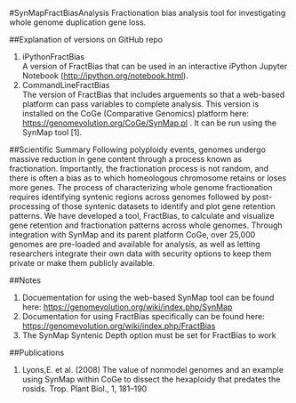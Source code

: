 #SynMapFractBiasAnalysis
Fractionation bias analysis tool for investigating whole genome duplication gene loss. 

##Explanation of versions on GitHub repo
1. iPythonFractBias  
  A version of FractBias that can be used in an interactive iPython Jupyter Notebook (http://ipython.org/notebook.html).
2. CommandLineFractBias  
  The version of FractBias that includes arguements so that a web-based platform can pass variables to complete analysis. This version is installed on the CoGe (Comparative Genomics) platform here: https://genomevolution.org/CoGe/SynMap.pl . It can be run using the SynMap tool [1].

##Scientific Summary
Following polyploidy events, genomes undergo massive reduction in gene content through a process known as fractionation.  Importantly, the fractionation process is not random, and there is often a bias as to which homeologous chromosome retains or loses more genes.  The process of characterizing whole genome fractionation requires identifying syntenic regions across genomes followed by post-processing of those syntenic datasets to identify and plot gene retention patterns. We have developed a tool, FractBias, to calculate and visualize gene retention and fractionation patterns across whole genomes.  Through integration with SynMap and its parent platform CoGe, over 25,000 genomes are pre-loaded and available for analysis, as well as letting researchers integrate their own data with security options to keep them private or make them publicly available.

##Notes
1. Docuementation for using the web-based SynMap tool can be found here: https://genomevolution.org/wiki/index.php/SynMap
2. Documentation for using FractBias specifically can be found here: https://genomevolution.org/wiki/index.php/FractBias 
3. The SynMap Syntenic Depth option must be set for FractBias to work

##Publications
1. Lyons,E. et al. (2008) The value of nonmodel genomes and an example using SynMap within CoGe to dissect the hexaploidy that predates the rosids. Trop. Plant Biol., 1, 181–190
